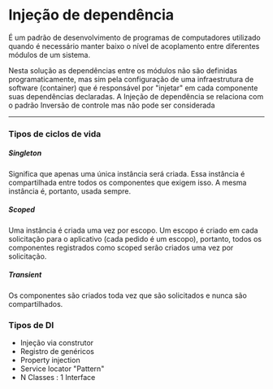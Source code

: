 # Injeção de dependência

É um padrão de desenvolvimento de programas de computadores utilizado quando é necessário manter baixo o nível de acoplamento entre diferentes módulos de um sistema. 

Nesta solução as dependências entre os módulos não são definidas programaticamente, mas sim pela configuração de uma infraestrutura de software (container) que é responsável por "injetar" em cada componente suas dependências declaradas. A Injeção de dependência se relaciona com o padrão Inversão de controle mas não pode ser considerada

------------

### Tipos de ciclos de vida

##### Singleton
Significa que apenas uma única instância será criada. Essa instância é compartilhada entre todos os componentes que exigem isso. A mesma instância é, portanto, usada sempre.

##### Scoped
Uma instância é criada uma vez por escopo. Um escopo é criado em cada solicitação para o aplicativo (cada pedido é um escopo), portanto, todos os componentes registrados como scoped serão criados uma vez por solicitação.

##### Transient
Os componentes são criados toda vez que são solicitados e nunca são compartilhados.

### Tipos de DI

- Injeção via construtor
- Registro de genéricos
- Property injection
- Service locator "Pattern"
- N Classes  : 1 Interface 
